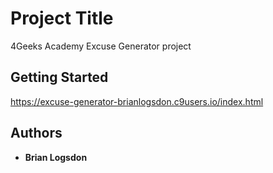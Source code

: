 # Project Title

4Geeks Academy Excuse Generator project


## Getting Started

https://excuse-generator-brianlogsdon.c9users.io/index.html


## Authors

* **Brian Logsdon**
